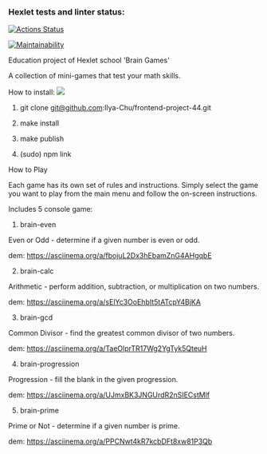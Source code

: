 ### Hexlet tests and linter status:

[![Actions Status](https://github.com/Ilya-Chu/frontend-project-44/workflows/hexlet-check/badge.svg)](https://github.com/Ilya-Chu/frontend-project-44/actions)

[![Maintainability](https://api.codeclimate.com/v1/badges/9d24d04f6c90885da376/maintainability)](https://codeclimate.com/github/Ilya-Chu/frontend-project-44/maintainability)

Education project of Hexlet school 'Brain Games'

A collection of mini-games that test your math skills.

How to install: <a href="https://asciinema.org/a/14rzVlGtJrnKfy3E4wb4eeJNZ" target="_blank"><img src="https://asciinema.org/a/14rzVlGtJrnKfy3E4wb4eeJNZ.svg" /></a>

1. git clone git@github.com:Ilya-Chu/frontend-project-44.git

2. make install

3. make publish

4. (sudo) npm link

How to Play

Each game has its own set of rules and instructions. Simply select the game you want to play from the main menu and follow the on-screen instructions.

Includes 5 console game:

1. brain-even

Even or Odd - determine if a given number is even or odd.

dem: https://asciinema.org/a/fbojuL2Dx3hEbamZnG4AHgqbE

2. brain-calc

Arithmetic - perform addition, subtraction, or multiplication on two numbers.

dem: https://asciinema.org/a/sElYc3OoEhbIt5tATcpY4BjKA

3. brain-gcd

Common Divisor - find the greatest common divisor of two numbers.

dem: https://asciinema.org/a/TaeOlprTR17Wg2YgTyk5QteuH

4. brain-progression

Progression - fill the blank in the given progression.

dem: https://asciinema.org/a/UJmxBK3JNGUrdR2nSIECstMlf

5. brain-prime

Prime or Not - determine if a given number is prime.

dem: https://asciinema.org/a/PPCNwt4kR7kcbDFt8xw81P3Qb


